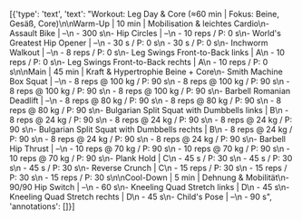 [{'type': 'text', 'text': "Workout: Leg Day & Core (≈60 min | Fokus: Beine, Gesäß, Core)\n\nWarm-Up | 10 min | Mobilisation & leichtes Cardio\n- Assault Bike | –\n    - 300 s\n- Hip Circles | –\n    - 10 reps / P: 0 s\n- World's Greatest Hip Opener | –\n    - 30 s / P: 0 s\n    - 30 s / P: 0 s\n- Inchworm Walkout | –\n    - 8 reps / P: 0 s\n- Leg Swings Front-to-Back links | A\n    - 10 reps / P: 0 s\n- Leg Swings Front-to-Back rechts | A\n    - 10 reps / P: 0 s\n\nMain | 45 min | Kraft & Hypertrophie Beine + Core\n- Smith Machine Box Squat | –\n    - 8 reps @ 100 kg / P: 90 s\n    - 8 reps @ 100 kg / P: 90 s\n    - 8 reps @ 100 kg / P: 90 s\n    - 8 reps @ 100 kg / P: 90 s\n- Barbell Romanian Deadlift | –\n    - 8 reps @ 80 kg / P: 90 s\n    - 8 reps @ 80 kg / P: 90 s\n    - 8 reps @ 80 kg / P: 90 s\n- Bulgarian Split Squat with Dumbbells links | B\n    - 8 reps @ 24 kg / P: 90 s\n    - 8 reps @ 24 kg / P: 90 s\n    - 8 reps @ 24 kg / P: 90 s\n- Bulgarian Split Squat with Dumbbells rechts | B\n    - 8 reps @ 24 kg / P: 90 s\n    - 8 reps @ 24 kg / P: 90 s\n    - 8 reps @ 24 kg / P: 90 s\n- Barbell Hip Thrust | –\n    - 10 reps @ 70 kg / P: 90 s\n    - 10 reps @ 70 kg / P: 90 s\n    - 10 reps @ 70 kg / P: 90 s\n- Plank Hold | C\n    - 45 s / P: 30 s\n    - 45 s / P: 30 s\n    - 45 s / P: 30 s\n- Reverse Crunch | C\n    - 15 reps / P: 30 s\n    - 15 reps / P: 30 s\n    - 15 reps / P: 30 s\n\nCool-Down | 5 min | Dehnung & Mobilität\n- 90/90 Hip Switch | –\n    - 60 s\n- Kneeling Quad Stretch links | D\n    - 45 s\n- Kneeling Quad Stretch rechts | D\n    - 45 s\n- Child's Pose | –\n    - 90 s", 'annotations': []}]